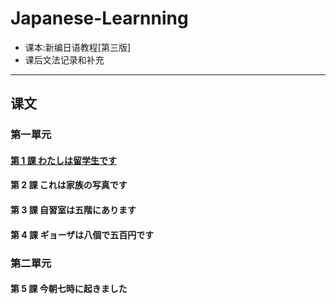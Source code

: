 # Japanese-Learnning
  - 课本:新编日语教程[第三版]
  - 课后文法记录和补充

------
  
## 课文

### 第一單元

#### [第 1 課 わたしは留学生です](./Unit1/listen1.md)

#### 第 2 課 これは家族の写真です

#### 第 3 課 自習室は五階にあります

#### 第 4 課 ギョーザは八個で五百円です

### 第二單元

#### 第 5 課 今朝七時に起きました